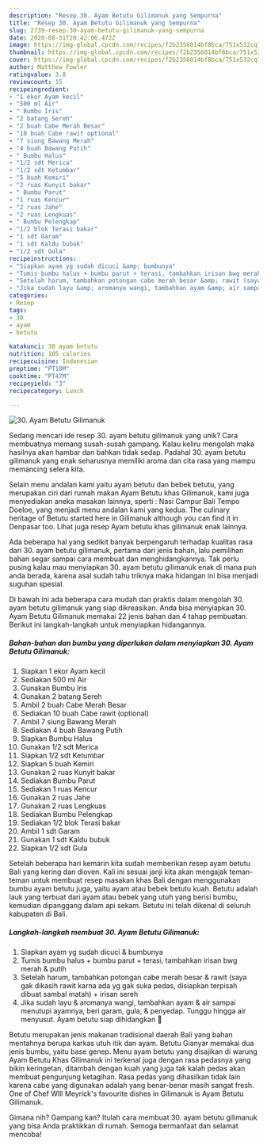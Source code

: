 ```yaml
---
description: "Resep 30. Ayam Betutu Gilimanuk yang Sempurna"
title: "Resep 30. Ayam Betutu Gilimanuk yang Sempurna"
slug: 2739-resep-30-ayam-betutu-gilimanuk-yang-sempurna
date: 2020-08-31T20:42:06.472Z
image: https://img-global.cpcdn.com/recipes/f2b2356014bf8bca/751x532cq70/30-ayam-betutu-gilimanuk-foto-resep-utama.jpg
thumbnail: https://img-global.cpcdn.com/recipes/f2b2356014bf8bca/751x532cq70/30-ayam-betutu-gilimanuk-foto-resep-utama.jpg
cover: https://img-global.cpcdn.com/recipes/f2b2356014bf8bca/751x532cq70/30-ayam-betutu-gilimanuk-foto-resep-utama.jpg
author: Matthew Fowler
ratingvalue: 3.8
reviewcount: 15
recipeingredient:
- "1 ekor Ayam kecil"
- "500 ml Air"
- " Bumbu Iris"
- "2 batang Sereh"
- "2 buah Cabe Merah Besar"
- "10 buah Cabe rawit optional"
- "7 siung Bawang Merah"
- "4 buah Bawang Putih"
- " Bumbu Halus"
- "1/2 sdt Merica"
- "1/2 sdt Ketumbar"
- "5 buah Kemiri"
- "2 ruas Kunyit bakar"
- " Bumbu Parut"
- "1 ruas Kencur"
- "2 ruas Jahe"
- "2 ruas Lengkuas"
- " Bumbu Pelengkap"
- "1/2 blok Terasi bakar"
- "1 sdt Garam"
- "1 sdt Kaldu bubuk"
- "1/2 sdt Gula"
recipeinstructions:
- "Siapkan ayam yg sudah dicuci &amp; bumbunya"
- "Tumis bumbu halus + bumbu parut + terasi, tambahkan irisan bwg merah &amp; putih"
- "Setelah harum, tambahkan potongan cabe merah besar &amp; rawit (saya gak dikasih rawit karna ada yg gak suka pedas, disiapkan terpisah dibuat sambal matah) + irisan sereh"
- "Jika sudah layu &amp; aromanya wangi, tambahkan ayam &amp; air sampai menutupi ayamnya, beri garam, gula, &amp; penyedap. Tunggu hingga air menyusut. Ayam betutu siap dihidangkan 🙂"
categories:
- Resep
tags:
- 30
- ayam
- betutu

katakunci: 30 ayam betutu 
nutrition: 105 calories
recipecuisine: Indonesian
preptime: "PT10M"
cooktime: "PT47M"
recipeyield: "3"
recipecategory: Lunch

---
```



![30. Ayam Betutu Gilimanuk](https://img-global.cpcdn.com/recipes/f2b2356014bf8bca/751x532cq70/30-ayam-betutu-gilimanuk-foto-resep-utama.jpg)

Sedang mencari ide resep 30. ayam betutu gilimanuk yang unik? Cara membuatnya memang susah-susah gampang. Kalau keliru mengolah maka hasilnya akan hambar dan bahkan tidak sedap. Padahal 30. ayam betutu gilimanuk yang enak seharusnya memiliki aroma dan cita rasa yang mampu memancing selera kita.

Selain menu andalan kami yaitu ayam betutu dan bebek betutu, yang merupakan ciri dari rumah makan Ayam Betutu khas Gilimanuk, kami juga menyediakan aneka masakan lainnya, sperti : Nasi Campur Bali Tempo Doeloe, yang menjadi menu andalan kami yang kedua. The culinary heritage of Betutu started here in Gilimanuk although you can find it in Denpasar too. Lihat juga resep Ayam betutu khas gilimanuk enak lainnya.

Ada beberapa hal yang sedikit banyak berpengaruh terhadap kualitas rasa dari 30. ayam betutu gilimanuk, pertama dari jenis bahan, lalu pemilihan bahan segar sampai cara membuat dan menghidangkannya. Tak perlu pusing kalau mau menyiapkan 30. ayam betutu gilimanuk enak di mana pun anda berada, karena asal sudah tahu triknya maka hidangan ini bisa menjadi suguhan spesial.


Di bawah ini ada beberapa cara mudah dan praktis dalam mengolah 30. ayam betutu gilimanuk yang siap dikreasikan. Anda bisa menyiapkan 30. Ayam Betutu Gilimanuk memakai 22 jenis bahan dan 4 tahap pembuatan. Berikut ini langkah-langkah untuk menyiapkan hidangannya.

<!--inarticleads1-->

##### Bahan-bahan dan bumbu yang diperlukan dalam menyiapkan 30. Ayam Betutu Gilimanuk:

1. Siapkan 1 ekor Ayam kecil
1. Sediakan 500 ml Air
1. Gunakan  Bumbu Iris
1. Gunakan 2 batang Sereh
1. Ambil 2 buah Cabe Merah Besar
1. Sediakan 10 buah Cabe rawit (optional)
1. Ambil 7 siung Bawang Merah
1. Sediakan 4 buah Bawang Putih
1. Siapkan  Bumbu Halus
1. Gunakan 1/2 sdt Merica
1. Siapkan 1/2 sdt Ketumbar
1. Siapkan 5 buah Kemiri
1. Gunakan 2 ruas Kunyit bakar
1. Sediakan  Bumbu Parut
1. Sediakan 1 ruas Kencur
1. Gunakan 2 ruas Jahe
1. Gunakan 2 ruas Lengkuas
1. Sediakan  Bumbu Pelengkap
1. Sediakan 1/2 blok Terasi bakar
1. Ambil 1 sdt Garam
1. Gunakan 1 sdt Kaldu bubuk
1. Siapkan 1/2 sdt Gula


Setelah beberapa hari kemarin kita sudah memberikan resep ayam betutu Bali yang kering dan dioven. Kali ini sesuai janji kita akan mengajak teman-teman untuk membuat resep masakan khas Bali dengan menggunakan bumbu ayam betutu juga, yaitu ayam atau bebek betutu kuah. Betutu adalah lauk yang terbuat dari ayam atau bebek yang utuh yang berisi bumbu, kemudian dipanggang dalam api sekam. Betutu ini telah dikenal di seluruh kabupaten di Bali. 

<!--inarticleads2-->

##### Langkah-langkah membuat 30. Ayam Betutu Gilimanuk:

1. Siapkan ayam yg sudah dicuci &amp; bumbunya
1. Tumis bumbu halus + bumbu parut + terasi, tambahkan irisan bwg merah &amp; putih
1. Setelah harum, tambahkan potongan cabe merah besar &amp; rawit (saya gak dikasih rawit karna ada yg gak suka pedas, disiapkan terpisah dibuat sambal matah) + irisan sereh
1. Jika sudah layu &amp; aromanya wangi, tambahkan ayam &amp; air sampai menutupi ayamnya, beri garam, gula, &amp; penyedap. Tunggu hingga air menyusut. Ayam betutu siap dihidangkan 🙂


Betutu merupakan jenis makanan tradisional daerah Bali yang bahan mentahnya berupa karkas utuh itik dan ayam. Betutu Gianyar memakai dua jenis bumbu, yaitu base genep. Menu ayam betutu yang disajikan di warung Ayam Betutu Khas Gilimanuk ini terkenal juga dengan rasa pedasnya yang bikin keringetan, ditambah dengan kuah yang juga tak kalah pedas akan membuat pengunjung ketagihan. Rasa pedas yang dihasilkan tidak lain karena cabe yang digunakan adalah yang benar-benar masih sangat fresh. One of Chef WIll Meyrick&#39;s favourite dishes in Gilimanuk is Ayam Betutu Gilimanuk. 

Gimana nih? Gampang kan? Itulah cara membuat 30. ayam betutu gilimanuk yang bisa Anda praktikkan di rumah. Semoga bermanfaat dan selamat mencoba!
